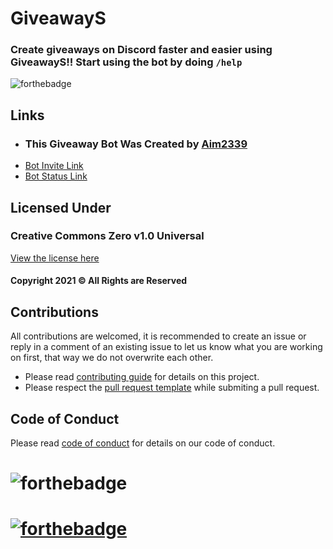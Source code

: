 # GiveawayS
### Create giveaways on Discord faster and easier using GiveawayS!! Start using the bot by doing `/help`

![forthebadge](https://forthebadge.com/images/badges/made-with-javascript.svg)

## Links

- ### This Giveaway Bot Was Created by [Aim2339](https://github.com/Aim2339)
- [Bot Invite Link](https://discord.com/oauth2/authorize?client_id=900628889452314674&permissions=8&scope=applications.commands%20bot)
- [Bot Status Link](https://stats.uptimerobot.com/8gMWRsXP3N/789538269)

## Licensed Under

### Creative Commons Zero v1.0 Universal
[View the license here](https://github.com/Aim2339/GiveawayS/blob/master/LICENSE)
#### Copyright 2021 © All Rights are Reserved

## Contributions

All contributions are welcomed, it is recommended to create an issue or reply in a comment of an existing issue to let us know what you are working on first, that way we do not overwrite each other.

- Please read [contributing guide](.github/CONTRIBUTING.md) for details on this project.
- Please respect the [pull request template](.github/PULL_REQUEST_TEMPLATE/pull_request_template.md) while submiting a pull request.

## Code of Conduct

Please read [code of conduct](.github/CODE_OF_CONDUCT.md) for details on our code of conduct.

# ![forthebadge](https://forthebadge.com/images/badges/built-with-love.svg)


# [![forthebadge](https://forthebadge.com/images/badges/check-it-out.svg)](https://top.gg/bot/900628889452314674)
